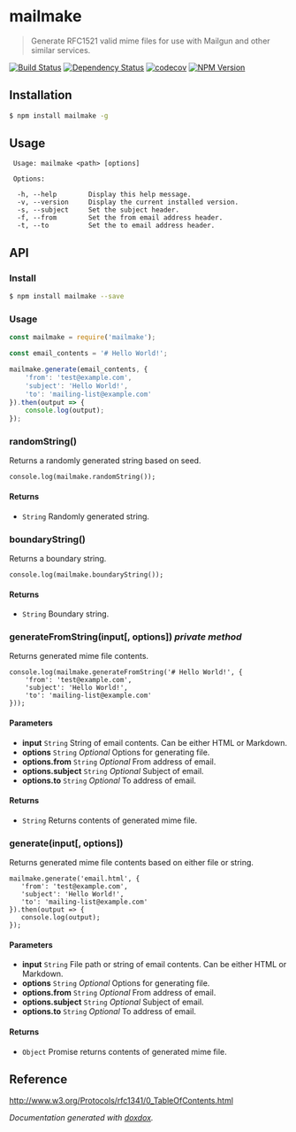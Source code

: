 # mailmake

> Generate RFC1521 valid mime files for use with Mailgun and other similar services.

[![Build Status](https://api.travis-ci.org/neogeek/mailmake.svg)](https://travis-ci.org/neogeek/mailmake)
[![Dependency Status](https://david-dm.org/neogeek/mailmake.svg?style=flat)](https://david-dm.org/neogeek/mailmake)
[![codecov](https://img.shields.io/codecov/c/github/neogeek/mailmake/master.svg)](https://codecov.io/gh/neogeek/mailmake)
[![NPM Version](http://img.shields.io/npm/v/mailmake.svg?style=flat)](https://www.npmjs.org/package/mailmake)

## Installation

```bash
$ npm install mailmake -g
```

## Usage

```
 Usage: mailmake <path> [options]

 Options:

  -h, --help        Display this help message.
  -v, --version     Display the current installed version.
  -s, --subject     Set the subject header.
  -f, --from        Set the from email address header.
  -t, --to          Set the to email address header.
```

## API

### Install

```bash
$ npm install mailmake --save
```

### Usage

```javascript
const mailmake = require('mailmake');

const email_contents = '# Hello World!';

mailmake.generate(email_contents, {
    'from': 'test@example.com',
    'subject': 'Hello World!',
    'to': 'mailing-list@example.com'
}).then(output => {
    console.log(output);
});
```



### randomString() 

Returns a randomly generated string based on seed.

    console.log(mailmake.randomString());




#### Returns


- `String`   Randomly generated string.




### boundaryString() 

Returns a boundary string.

    console.log(mailmake.boundaryString());




#### Returns


- `String`   Boundary string.




### generateFromString(input[, options])  *private method*

Returns generated mime file contents.

    console.log(mailmake.generateFromString('# Hello World!', {
        'from': 'test@example.com',
        'subject': 'Hello World!',
        'to': 'mailing-list@example.com'
    }));


#### Parameters

- **input** `String`   String of email contents. Can be either HTML or Markdown.
- **options** `String`  *Optional* Options for generating file.
- **options.from** `String`  *Optional* From address of email.
- **options.subject** `String`  *Optional* Subject of email.
- **options.to** `String`  *Optional* To address of email.




#### Returns


- `String`   Returns contents of generated mime file.




### generate(input[, options]) 

Returns generated mime file contents based on either file or string.

    mailmake.generate('email.html', {
       'from': 'test@example.com',
       'subject': 'Hello World!',
       'to': 'mailing-list@example.com'
    }).then(output => {
       console.log(output);
    });


#### Parameters

- **input** `String`   File path or string of email contents. Can be either HTML or Markdown.
- **options** `String`  *Optional* Options for generating file.
- **options.from** `String`  *Optional* From address of email.
- **options.subject** `String`  *Optional* Subject of email.
- **options.to** `String`  *Optional* To address of email.




#### Returns


- `Object`   Promise returns contents of generated mime file.




## Reference

<http://www.w3.org/Protocols/rfc1341/0_TableOfContents.html>

*Documentation generated with [doxdox](https://github.com/neogeek/doxdox).*
